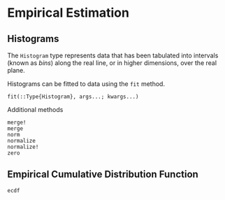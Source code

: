 # Empirical Estimation

## Histograms

The `Histogram` type represents data that has been tabulated into intervals
(known as *bins*) along the real line, or in higher dimensions, over the real
plane.

Histograms can be fitted to data using the `fit` method.

```@docs
fit(::Type{Histogram}, args...; kwargs...)
```

Additional methods
```@docs
merge!
merge
norm
normalize
normalize!
zero
```

## Empirical Cumulative Distribution Function

```@docs
ecdf
```
